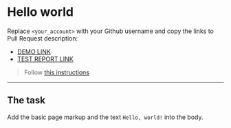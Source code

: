 # Hello world
Replace `<your_account>` with your Github username and copy the links to Pull Request description:
- [DEMO LINK](https://Polina-Dobrovolska.github.io/layout_hello-world/)
- [TEST REPORT LINK](https://Polina-Dobrovolska.github.io/layout_hello-world/report/html_report/)

> Follow [this instructions](https://mate-academy.github.io/layout_task-guideline/#how-to-solve-the-layout-tasks-on-github)
___

## The task
Add the basic page markup and the text `Hello, world!` into the body.
